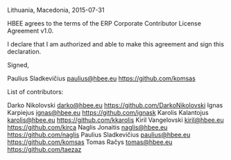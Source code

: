 Lithuania, Macedonia, 2015-07-31

HBEE agrees to the terms of the ERP Corporate Contributor License
Agreement v1.0.

I declare that I am authorized and able to make this agreement and sign this
declaration.

Signed,

Paulius Sladkevičius paulius@hbee.eu https://github.com/komsas

List of contributors:

Darko Nikolovski darko@hbee.eu https://github.com/DarkoNikolovski
Ignas Karpiejus ignas@hbee.eu https://github.com/ignask
Karolis Kalantojus karolis@hbee.eu https://github.com/kkarolis
Kiril Vangelovski kiril@hbee.eu https://github.com/kirca
Naglis Jonaitis naglis@hbee.eu https://github.com/naglis
Paulius Sladkevičius paulius@hbee.eu https://github.com/komsas
Tomas Račys tomas@hbee.eu https://github.com/taezaz
